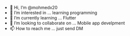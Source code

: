 - 👋 Hi, I’m @mohmedx20
- 👀 I’m interested in ... learning programming
- 🌱 I’m currently learning ... Flutter
- 💞️ I’m looking to collaborate on ... Mobile app develpment
- 📫 How to reach me ... just send DM

<!---
mohmedx20/mohmedx20 is a ✨ special ✨ repository because its `README.md` (this file) appears on your GitHub profile.
You can click the Preview link to take a look at your changes.
--->
